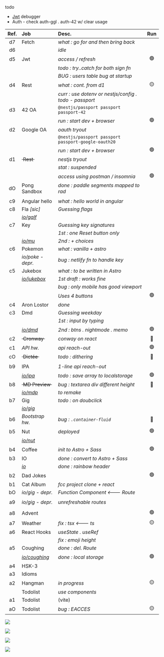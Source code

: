 todo
- [Jwt](https://jwt.io) debugger
- Auth - check auth-ggl . auth-42 w/ clear usage

| Ref.    | Job                     | Desc.                                  | Run            |
| :-----: | :---------------------- | :------------------------------------- | :------------: |
| d7      | Fetch                   | _what : go for and then bring back_ 
| d6      |                         | _idle_
| d5      | Jwt                     | _access / refresh_                       | :green_circle:
||| _todo : try..catch for both sign fn_ 
||| _BUG : users table bug at startup_
| d4      | Rest                    | _what : cont. from d1_                 | :yellow_circle: 
||| _curr : use dotenv or nestjs/config . todo - passport_  
| d3      | 42 OA                   | `@nestjs/passport passport passport-42` 
||| _run : start dev + browser_     | 🟢 
| d2      | Google OA               | _oauth tryout_ 
||| `@nestjs/passport passport passport-google-oauth20`
||| _run : start dev + browser_     | 🟢 
| d1      | ~~&nbsp;Rest&nbsp;~~    | _nestjs tryout_ 
||| _stat : suspended_              | 
||| _access using postman / insomnia_  | 🟢 
| dO      | Pong Sandbox            | _done : paddle segments mapped to rad_ 
||
| c9      | Angular hello           | _what : hello world in angular_
| c8      | Fla _[sic]_             | _Guessing flags_ 
||[*io/galf*](https://nuoxoxo.github.io/galf)
| c7      | Key                     | _Guessing key signatures_ 
|         |                         | _1st : one Reset button only_
||[*io/mu*](https://nuoxoxo.github.io/mu)| _2nd : + choices_
| c6      | Pokemon                 | _what : vanilla + astro_ 
|| _io/poke - depr._                | _bug : netlify fn to handle key_ 
| c5      | Jukebox                 | _what : to be written in Astro_ 
|| [*io/jukebox*](https://nuoxoxo.github.io/jukebox) | _1st draft : works fine_ 
||| _bug : only mobile has good viewport_ 
||| _Uses 4 buttons_ | :green_circle: 
| c4      | Aron Lostor             | _done_ 
| c3      | Dmd                     | _Guessing weekday_ 
|         |                         | _1st : input by typing_ 
|| [*io/dmd*](https://nuoxoxo.github.io/dmd)| _2nd : btns . nightmode . memo_| :green_circle: 
| c2      | ~~&nbsp;Cronway&nbsp;~~ | _conway on react_                      | :red_circle:
| c1      | _API hw._               | _api reach-out_                        | :green_circle:
| cO      | ~~&nbsp;Dictée&nbsp;~~  | _todo : dithering_                     | :red_circle:
||
| b9      | IPA                     | _1-line api reach-out_ 
|| [*io/ipa*](https://nuoxoxo.github.io/ipa) | _todo : save array to localstorage_ | :green_circle:
| b8      | ~~&nbsp;MD Preview&nbsp;~~ | _bug : textarea div different height_ | :red_circle: 
|| [*io/mdp*](https://nuoxoxo.github.io/mdp) | _to remake_ 
| b7      | Gig                     | _todo : on doubclick_ 
|| [*io/gig*](https://nuoxoxo.github.io/gig) 
| b6      | _Bootstrap hw._         | _bug : `.container-fluid`_             | :red_circle:
| b5      | Nut                     | _deployed_                             | :green_circle:
|| [*io/nut*](https://nuoxoxo.github.io/nut) 
| b4      | Coffee                  | _init to Astro + Sass_                 | :green_circle:
| b3      | IO                      | _done : convert to Astro + Sass_ 
|| [*io*](https://nuoxoxo.github.io)| _done : rainbow header_ 
| b2      | Dad Jokes               |                                        | :green_circle:
| b1      | Cat Album               | _fcc project clone + react_ 
| bO      | _io/gig - depr._        | _Function Component <--- Route_ 
||
| a9      | _io/gig - depr._        | _unrefreshable routes_ 
||
| a8      | Advent                  |                                        | :green_circle:
| a7      | Weather                 | _fix : tsx <--- ts_                    | :yellow_circle:
| a6      | React Hooks             | _useState . useRef_ 
||                                  | _fix : emoji height_ 
| a5      | Coughing                | _done : del. Route_ 
|| [*io/coughing*](https://nuoxoxo.github.io/coughing/) | _done : local storage_ | :green_circle:
| a4      | HSK-3 
| a3      | Idioms 
| a2      | Hangman                 | _in progress_                          | :yellow_circle:
|         | Todolist                | _use components_ 
| a1      | Todolist                | (vite) 
| aO      | Todolist                | _bug : EACCES_                         | :yellow_circle: 

![](https://i.imgur.com/2FVvwuZ.png)

![](https://i.imgur.com/nIAzsy5.png)

![](https://i.imgur.com/Qj9s1El.png)
<!--![](https://i.imgur.com/JdAHyEc.png)--->

<!--
![](https://i.imgur.com/xhiA86y.png)
-->

![](https://i.imgur.com/Vi97P6T.jpg)
